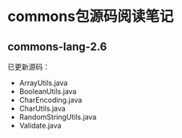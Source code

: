 # commons包源码阅读笔记



## commons-lang-2.6
已更新源码：
- ArrayUtils.java
- BooleanUtils.java
- CharEncoding.java
- CharUtils.java
- RandomStringUtils.java
- Validate.java



